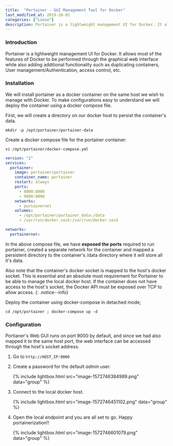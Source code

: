```yaml
---
title:  "Portainer - GUI Management Tool for Docker"
last_modified_at: 2019-10-01
categories: ["Linux"]
description: Portainer is a lightweight management UI for Docker. It allows most of the features of Docker to be performed through the graphical web interface while also adding additional functionality such as duplicating containers, User management/Authentication, access control, etc.
---
```


### Introduction
Portainer is a lightweight management UI for Docker. It allows most of the features of Docker to be performed through the graphical web interface while also adding additional functionality such as duplicating containers, User management/Authentication, access control, etc.

### Installation

We will install portainer as a docker container on the same host we wish to manage with Docker. To make configurations easy to understand we will deploy the container using a docker compose file.

First, we will create a directory on our docker host to persist the container's data.

`mkdir -p /opt/portainer/portainer-data`

Create a docker compose file for the portainer container:

`vi /opt/portainer/docker-compose.yml`

```yaml
version: "2"
services:
  portainer:
    image: portainer/portainer
    container_name: portainer
    restart: always
    ports:
      - 8000:8000
      - 9000:9000
    networks:
      - portainernet
    volumes:
      - /opt/portainer/portainer_data:/data
      - /var/run/docker.sock:/var/run/docker.sock

networks:
  portainernet:
```

In the above compose file, we have **exposed the ports** required to run portainer, created a separate network for the container and mapped a persistent directory to the container's /data directory where it will store all it's data.

Also note that the container's docker socket is mapped to the host's docker socket. This is essential and an absolute must requirement for Portainer to be able to manage the local docker host. If the container does not have access to the host's socket, the Docker API must be exposed over TCP to allow access.
{: .notice--info}

Deploy the container using docker-compose in detached mode;

```shell
cd /opt/portainer ; docker-compose up -d
```

### Configuration

Portianer's Web GUI runs on port 9000 by default, and since we had also mapped it to the same host port, the web interface can be accessed through the host's socket address.

1. Go to `http://HOST_IP:9000`
2. Create a password for the default *admin* user.

   {% include lightbox.html src="image-1572746384989.png" data="group" %}

3. Connect to the local docker host.

   {% include lightbox.html src="image-1572746451102.png" data="group" %}

4. Open the local endpoint and you are all set to go. Happy portainerization!!

   {% include lightbox.html src="image-1572746601079.png" data="group" %}
